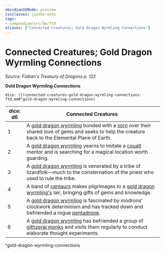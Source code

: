 ```yaml
---
obsidianUIMode: preview
cssclasses: json5e-note
tags:
- compendium/src/5e/ftd
aliases: ["Connected Creatures; Gold Dragon Wyrmling Connections"]
---
```

# Connected Creatures; Gold Dragon Wyrmling Connections
*Source: Fizban's Treasury of Dragons p. 122* 

**Gold Dragon Wyrmling Connections**

`dice: [](connected-creatures-gold-dragon-wyrmling-connections-ftd.md#^gold-dragon-wyrmling-connections)`

| dice: d6 | Connected Creatures |
|----------|---------------------|
| 1 | A [gold dragon wyrmling](5E2014官方资源/bestiary/dragon/gold-dragon-wyrmling.md) bonded with a [xorn](5E2014官方资源/bestiary/elemental/xorn.md) over their shared love of gems and seeks to help the creature back to the Elemental Plane of Earth. |
| 2 | A [gold dragon wyrmling](5E2014官方资源/bestiary/dragon/gold-dragon-wyrmling.md) yearns to imitate a [couatl](5E2014官方资源/bestiary/celestial/couatl.md) mentor and is searching for a magical location worth guarding. |
| 3 | A [gold dragon wyrmling](5E2014官方资源/bestiary/dragon/gold-dragon-wyrmling.md) is venerated by a tribe of lizardfolk—much to the consternation of the priest who used to rule the tribe. |
| 4 | A band of [centaurs](5E2014官方资源/bestiary/monstrosity/centaur.md) makes pilgrimages to a [gold dragon wyrmling's](5E2014官方资源/bestiary/dragon/gold-dragon-wyrmling.md) lair, bringing gifts of gems and knowledge. |
| 5 | A [gold dragon wyrmling](5E2014官方资源/bestiary/dragon/gold-dragon-wyrmling.md) is fascinated by modrons' clockwork determinism and has tracked down and befriended a rogue [pentadrone](5E2014官方资源/bestiary/construct/pentadrone.md). |
| 6 | A [gold dragon wyrmling](5E2014官方资源/bestiary/dragon/gold-dragon-wyrmling.md) has befriended a group of [githzerai monks](5E2014官方资源/bestiary/humanoid/githzerai-monk.md) and visits them regularly to conduct elaborate thought experiments. |
^gold-dragon-wyrmling-connections